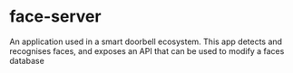 # face-server
An application used in a smart doorbell ecosystem. This app detects and recognises faces, and exposes an API that can be
used to modify a faces database
